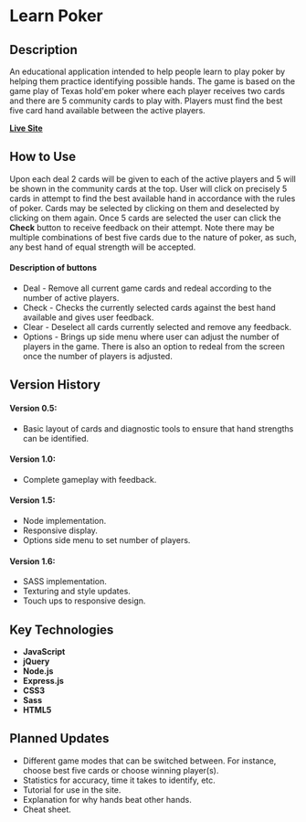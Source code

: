 # Learn Poker
## Description
An educational application intended to help people learn to play poker by helping them practice identifying possible hands. The game is based on the game play of Texas hold'em poker where each player receives two cards and there are 5 community cards to play with. Players must find the best five card hand available between the active players.

**[Live Site](http://poker.kylemarx86.com:3000/)**

## How to Use
Upon each deal 2 cards will be given to each of the active players and 5 will be shown in the community cards at the top. User will click on precisely 5 cards in attempt to find the best available hand in accordance with the rules of poker. Cards may be selected by clicking on them and deselected by clicking on them again. Once 5 cards are selected the user can click the **Check** button to receive feedback on their attempt. Note there may be multiple combinations of best five cards due to the nature of poker, as such, any best hand of equal strength will be accepted.
#### Description of buttons 
- Deal - Remove all current game cards and redeal according to the number of active players.
- Check - Checks the currently selected cards against the best hand available and gives user feedback.
- Clear - Deselect all cards currently selected and remove any feedback.
- Options - Brings up side menu where user can adjust the number of players in the game. There is also an option to redeal from the screen once the number of players is adjusted.

## Version History
#### Version 0.5:
- Basic layout of cards and diagnostic tools to ensure that hand strengths can be identified.

#### Version 1.0:
- Complete gameplay with feedback.

#### Version 1.5:
- Node implementation.
- Responsive display.
- Options side menu to set number of players.

#### Version 1.6:
- SASS implementation.
- Texturing and style updates.
- Touch ups to responsive design.

## Key Technologies
- **JavaScript**
- **jQuery**
- **Node.js**
- **Express.js**
- **CSS3**
- **Sass**
- **HTML5**

## Planned Updates
- Different game modes that can be switched between. For instance, choose best five cards or choose winning player(s). 
- Statistics for accuracy, time it takes to identify, etc.
- Tutorial for use in the site.
- Explanation for why hands beat other hands.
- Cheat sheet.